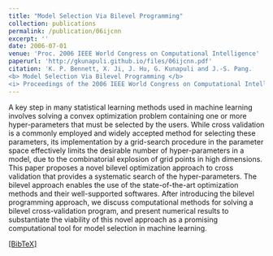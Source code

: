 ```yaml
---
title: "Model Selection Via Bilevel Programming"
collection: publications
permalink: /publication/06ijcnn
excerpt: ''
date: 2006-07-01
venue: 'Proc. 2006 IEEE World Congress on Computational Intelligence'
paperurl: 'http://gkunapuli.github.io/files/06ijcnn.pdf'
citation: 'K. P. Bennett, X. Ji, J. Hu, G. Kunapuli and J.-S. Pang. 
<b> Model Selection Via Bilevel Programming </b> 
<i> Proceedings of the 2006 IEEE World Congress on Computational Intelligence</i>, Vancouver, BC, Canada, July 16-21, 2006.'
---
```

A key step in many statistical learning methods used in machine learning involves solving a convex optimization problem containing one or more hyper-parameters that must be selected by the users. While cross validation is a commonly employed and widely accepted method for selecting these parameters, its implementation by a grid-search procedure in the parameter space effectively limits the desirable number of hyper-parameters in a model, due to the combinatorial explosion of grid points in high dimensions. This paper proposes a novel bilevel optimization approach to cross validation that provides a systematic search of the hyper-parameters. The bilevel approach enables the use of the state-of-the-art optimization methods and their well-supported softwares. After introducing the bilevel programming approach, we discuss computational methods for solving a bilevel cross-validation program, and present numerical results to substantiate the viability of this novel approach as a promising computational tool for model selection in machine learning.

[[BibTeX]](http://gkunapuli.github.io/files/06ijcnn.bib)
